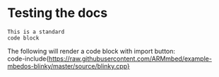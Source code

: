 Testing the docs
================

```
This is a standard
code block
```

The following will render a code block with import button:  
code-include{https://raw.githubusercontent.com/ARMmbed/example-mbedos-blinky/master/source/blinky.cpp}


